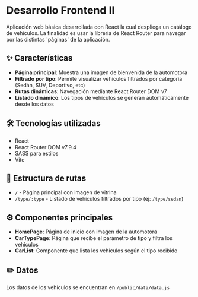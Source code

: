 # Desarrollo Frontend II
Aplicación web básica desarrollada con React la cual despliega un catálogo de vehículos. La finalidad es usar la libreria de React Router para navegar por las distintas 'páginas' de la aplicación.

## ✨ Características

- **Página principal**: Muestra una imagen de bienvenida de la automotora
- **Filtrado por tipo**: Permite visualizar vehículos filtrados por categoría (Sedán, SUV, Deportivo, etc)
- **Rutas dinámicas**: Navegación mediante React Router DOM v7
- **Listado dinámico**: Los tipos de vehículos se generan automáticamente desde los datos

## 🛠️ Tecnologías utilizadas

- React
- React Router DOM v7.9.4
- SASS para estilos
- Vite

## 📐 Estructura de rutas

- `/` - Página principal con imagen de vitrina
- `/type/:type` - Listado de vehículos filtrados por tipo (ej: `/type/sedan`)

## ⚙️ Componentes principales

- **HomePage**: Página de inicio con imagen de la automotora
- **CarTypePage**: Página que recibe el parámetro de tipo y filtra los vehículos
- **CarList**: Componente que lista los vehículos según el tipo recibido

## ✏️ Datos

Los datos de los vehículos se encuentran en `/public/data/data.js`